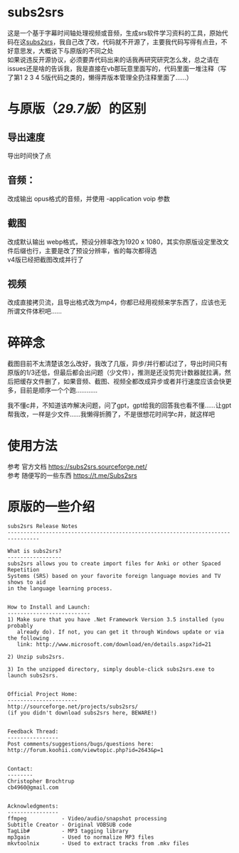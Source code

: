 # subs2srs
这是一个基于字幕时间轴处理视频或音频，生成srs软件学习资料的工具，原始代码在这[subs2srs](https://subs2srs.sourceforge.net/)，我自己改了改，代码就不开源了，主要我代码写得有点丑，不好意思发，大概说下与原版的不同之处  
如果说违反开源协议，必须要弄代码出来的话我再研究研究怎么发，总之请在issues还是啥的告诉我，我是直接在vb那玩意里面写的，代码里面一堆注释（写了第1 2 3 4 5版代码之类的，懒得弄版本管理全扔注释里面了……）

# 与原版（*29.7版*）的区别
## 导出速度
导出时间快了点

## 音频：
改成输出 opus格式的音频，并使用 -application voip 参数

## 截图
改成默认输出 webp格式，预设分辨率改为1920 x 1080，其实你原版设定里改文件后缀也行，主要是改了预设分辨率，省的每次都得选  
v4版已经把截图改成并行了

## 视频
改成直接拷贝流，且导出格式改为mp4，你都已经用视频来学东西了，应该也无所谓文件体积吧……  

# 碎碎念
截图目前不太清楚该怎么改好，我改了几版，异步/并行都试过了，导出时间只有原版的1/3还低，但最后都会出问题（少文件），推测是还没剪完计数器就拉满，然后把缓存文件删了，如果音频、截图、视频全都改成异步或者并行速度应该会快更多，目前是顺序一个个跑…………

我不懂c井，不知道该咋解决问题，问了gpt，gpt给我的回答我也看不懂……让gpt帮我改，一样是少文件……我懒得折腾了，不是很想花时间学c井，就这样吧

# 使用方法
参考 官方文档 https://subs2srs.sourceforge.net/  
参考 随便写的一些东西 https://t.me/Subs2srs

# 原版的一些介绍
```
subs2srs Release Notes
--------------------------------------------------------------------------------

What is subs2srs?
-----------------
subs2srs allows you to create import files for Anki or other Spaced Repetition
Systems (SRS) based on your favorite foreign language movies and TV shows to aid
in the language learning process.


How to Install and Launch:
--------------------------
1) Make sure that you have .Net Framework Version 3.5 installed (you probably
   already do). If not, you can get it through Windows update or via the following
   link: http://www.microsoft.com/download/en/details.aspx?id=21

2) Unzip subs2srs.

3) In the unzipped directory, simply double-click subs2srs.exe to launch subs2srs.


Official Project Home:
----------------------
http://sourceforge.net/projects/subs2srs/
(if you didn't download subs2srs here, BEWARE!)


Feedback Thread:
----------------
Post comments/suggestions/bugs/questions here:
http://forum.koohii.com/viewtopic.php?id=2643&p=1


Contact:
--------
Christopher Brochtrup
cb4960@gmail.com


Acknowledgments:
----------------
ffmpeg           - Video/audio/snapshot processing
Subtitle Creator - Original VOBSUB code
TagLib#          - MP3 tagging library
mp3gain          - Used to normalize MP3 files
mkvtoolnix       - Used to extract tracks from .mkv files
```
